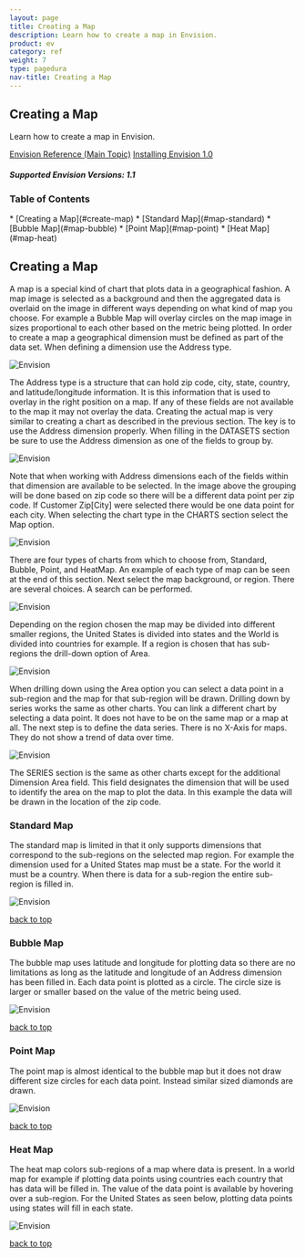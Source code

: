 ```yaml
---
layout: page
title: Creating a Map
description: Learn how to create a map in Envision.
product: ev
category: ref
weight: 7
type: pagedura
nav-title: Creating a Map
---
```


## Creating a Map
Learn how to create a map in Envision.

<a href="env_toc.html" class="button secondary">Envision Reference (Main Topic)</a>  <a href="../envision_install/installing_envision.htm" class="button secondary">Installing Envision 1.0</a>
<h5 class="stamp">Supported Envision Versions: 1.1</h5>

<div class = "divider1"></div>

### Table of Contents
<div id="toc-marker"></div>
* [Creating a Map](#create-map)
* [Standard Map](#map-standard)
* [Bubble Map](#map-bubble)
* [Point Map](#map-point)
* [Heat Map](#map-heat)

<div class = "divider1"></div>


## <a id="create-map"></a>Creating a Map
A map is a special kind of chart that plots data in a geographical fashion. A map image is selected as a background and then the aggregated data is overlaid on the image in different ways depending on what kind of map you choose. For example a Bubble Map will overlay circles on the map image in sizes proportional to each other based on the metric being plotted.
In order to create a map a geographical dimension must be defined as part of the data set. When defining a dimension use the Address type.

![Envision](images/env_map_01.png "When defining, use the Address type")

The Address type is a structure that can hold zip code, city, state, country, and latitude/longitude information. It is this information that is used to overlay in the right position on a map. If any of these fields are not available to the map it may not overlay the data.
Creating the actual map is very similar to creating a chart as described in the previous section. The key is to use the Address dimension properly. When filling in the DATASETS section be sure to use the Address dimension as one of the fields to group by.

![Envision](images/env_map_02.png "Group by Address dimension")

Note that when working with Address dimensions each of the fields within that dimension are available to be selected. In the image above the grouping will be done based on zip code so there will be a different data point per zip code. If Customer Zip[City] were selected there would be one data point for each city.
When selecting the chart type in the CHARTS section select the Map option.

![Envision](images/env_map_03.png "Grouping by ZIP code")


There are four types of charts from which to choose from, Standard, Bubble, Point, and HeatMap. An example of each type of map can be seen at the end of this section.
Next select the map background, or region. There are several choices. A search can be performed.

![Envision](images/env_map_04.png "Select Map Region")


Depending on the region chosen the map may be divided into different smaller regions, the United States is divided into states and the World is divided into countries for example. If a region is chosen that has sub-regions the drill-down option of Area.

![Envision](images/env_map_05.png "Select Area")


When drilling down using the Area option you can select a data point in a sub-region and the map for that sub-region will be drawn. Drilling down by series works the same as other charts. You can link a different chart by selecting a data point. It does not have to be on the same map or a map at all.
The next step is to define the data series. There is no X-Axis for maps. They do not show a trend of data over time.

![Envision](images/env_map_06.png "Define Data Series")


The SERIES section is the same as other charts except for the additional Dimension Area field. This field designates the dimension that will be used to identify the area on the map to plot the data. In this example the data will be drawn in the location of the zip code.



### <a id="map-standard"></a>Standard Map
The standard map is limited in that it only supports dimensions that correspond to the sub-regions on the selected map region. For example the dimension used for a United States map must be a state. For the world it must be a country. When there is data for a sub-region the entire sub-region is filled in.

![Envision](images/env_map_07.png "Standard Map")



<a href="#top">back to top</a>

### <a id="map-bubble"></a>Bubble Map
The bubble map uses latitude and longitude for plotting data so there are no limitations as long as the latitude and longitude of an Address dimension has been filled in. Each data point is plotted as a circle. The circle size is larger or smaller based on the value of the metric being used.

![Envision](images/env_map_08.png "Bubble Map")

<a href="#top">back to top</a>



### <a id="map-point"></a>Point Map
The point map is almost identical to the bubble map but it does not draw different size circles for each data point. Instead similar sized diamonds are drawn.

![Envision](images/env_map_09.png "Point Map")

<a href="#top">back to top</a>



### <a id="map-heat"></a>Heat Map
The heat map colors sub-regions of a map where data is present. In a world map for example if plotting data points using countries each country that has data will be filled in. The value of the data point is available by hovering over a sub-region. For the United States as seen below, plotting data points using states will fill in each state.

![Envision](images/env_map_10.png "Heat Map")

<a href="#top">back to top</a>
